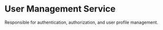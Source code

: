 # User Management Service

Responsible for authentication, authorization, and user profile management.
